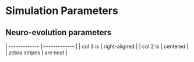 # Simulation Parameters

## Neuro-evolution parameters

| ------------- |:-------------:| 
| col 3 is      | right-aligned | 
| col 2 is      | centered      |   
| zebra stripes | are neat      |   
